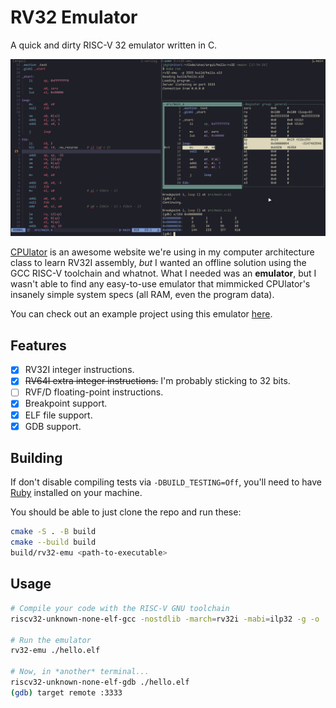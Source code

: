 # RV32 Emulator

A quick and dirty RISC-V 32 emulator written in C.

![Screenshot](https://github.com/Grazen0/rv32-emu/blob/main/.github/screenshot.png?raw=true)

[CPUlator](https://cpulator.01xz.net/) is an awesome website we're using in my
computer architecture class to learn RV32I assembly, _but_ I wanted an offline
solution using the GCC RISC-V toolchain and whatnot. What I needed was an
**emulator**, but I wasn't able to find any easy-to-use emulator that mimmicked
CPUlator's insanely simple system specs (all RAM, even the program data).

You can check out an example project using this emulator
[here](https://github.com/Grazen0/hello-rv32).

## Features

- [x] RV32I integer instructions.
- [x] ~~RV64I extra integer instructions.~~ I'm probably sticking to 32 bits.
- [ ] RVF/D floating-point instructions.
- [x] Breakpoint support.
- [x] ELF file support.
- [x] GDB support.

## Building

If don't disable compiling tests via `-DBUILD_TESTING=Off`, you'll need to have
[Ruby] installed on your machine.

You should be able to just clone the repo and run these:

```bash
cmake -S . -B build
cmake --build build
build/rv32-emu <path-to-executable>
```

## Usage

```bash
# Compile your code with the RISC-V GNU toolchain
riscv32-unknown-none-elf-gcc -nostdlib -march=rv32i -mabi=ilp32 -g -o ./hello.elf ./hello.s

# Run the emulator
rv32-emu ./hello.elf

# Now, in *another* terminal...
riscv32-unknown-none-elf-gdb ./hello.elf
(gdb) target remote :3333
```

[pkg-config]: https://www.freedesktop.org/wiki/Software/pkg-config/
[unity test]: https://github.com/ThrowTheSwitch/Unity
[ruby]: https://www.ruby-lang.org/en/
